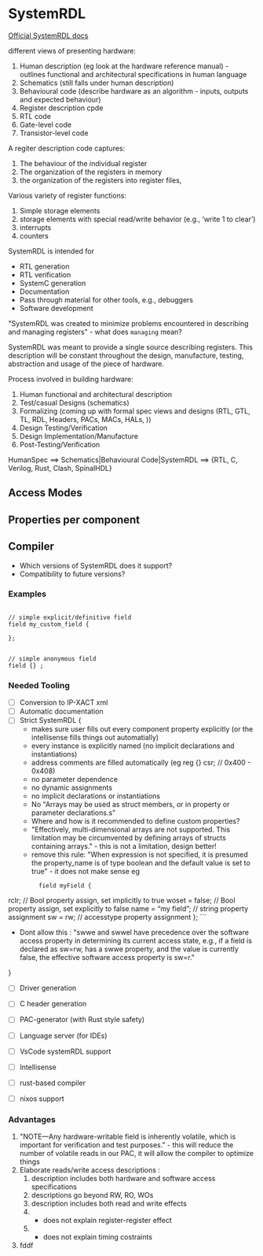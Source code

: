 # SystemRDL

[Official SystemRDL docs](https://www.accellera.org/downloads/standards/systemrdl)   


different views of presenting hardware:
1. Human description (eg look at the hardware reference manual) - outlines functional and architectural specifications in human language
2. Schematics (still falls under human description)
3. Behavioural code (describe hardware as an algorithm - inputs, outputs and expected behaviour)
4. Register description cpde
5. RTL code
6. Gate-level code
7. Transistor-level code

A regiter description  code captures:  
1. The behaviour of the individual register
2. The organization of the registers in memory
3. the organization of the registers into register files,


Various variety of register functions: 
1. Simple storage elements
2. storage elements with special read/write behavior (e.g., ‘write 1 to clear’)
3. interrupts
4. counters


SystemRDL is intended for
- RTL generation
- RTL verification
- SystemC generation
- Documentation
- Pass through material for other tools, e.g., debuggers
- Software development


"SystemRDL was created to minimize problems encountered in describing and managing registers" - what does `managing` mean?  

SystemRDL was meant to provide a single source describing registers. This description will be constant throughout the design, manufacture, testing, abstraction and usage of the piece of hardware.  

Process involved in building hardware: 
1. Human functional and architectural description
2. Test/casual Designs (schematics)
3. Formalizing (coming up with formal spec views and designs (RTL, GTL, TL, RDL, Headers, PACs, MACs, HALs, ))
4. Design Testing/Verification
5. Design Implementation/Manufacture
6. Post-Testing/Verification  



HumanSpec ==> Schematics|Behavioural Code|SystemRDL ==> {RTL, C, Verilog, Rust, Clash, SpinalHDL}


## Access Modes
## Properties per component

## Compiler
- Which versions of SystemRDL does it support?
- Compatibility to future versions? 

### Examples

```systemerdl

// simple explicit/definitive field
field my_custom_field {

};


// simple anonymous field
field {} ;
```

### Needed Tooling
- [ ] Conversion to IP-XACT xml
- [ ] Automatic documentation
- [ ] Strict SystemRDL {
   - makes sure user fills out every component property explicitly (or the intellisense fills things out automatially)
   - every instance is explicitly named (no implicit declarations and instantiations)
   - address comments are filled automatically (eg reg {} csr; // 0x400 - 0x408)
   - no parameter dependence
   - no dynamic assignments
   - no implicit declarations or instantiations
   - No "Arrays may be used as struct members, or in property or parameter declarations.s"
   - Where and how is it recommended to define custom properties?
   - "Effectively, multi-dimensional arrays are not supported. This limitation may be circumvented
by defining arrays of structs containing arrays." - this is not a limitation, design better!
   - remove this rule: "When expression is not specified, it is presumed the property_name is of type boolean and the default value
      is set to true" - it does not make sense eg 
      ```systemrdl
        field myField {
rclr;
// Bool property assign, set implicitly to true
woset = false;
// Bool property assign, set explicitly to false
name = “my field”; // string property assignment
sw = rw;
// accesstype property assignment
};
      ```
   - Dont allow this : "swwe and swwel have precedence over the software access property in determining its current
access state, e.g., if a field is declared as sw=rw, has a swwe property, and the value is currently
false, the effective software access property is sw=r."

  }
- [ ] Driver generation
- [ ] C header generation
- [ ] PAC-generator (with Rust style safety)
- [ ] Language server (for IDEs)
- [ ] VsCode systemRDL support
- [ ] Intellisense
- [ ] rust-based compiler
- [ ] nixos support


### Advantages
1. "NOTE—Any hardware-writable field is inherently volatile, which is important for verification and test purposes." - this will reduce the number of volatile reads in our PAC, it will allow the compiler to optimize things
2. Elaborate reads/write access descriptions : 
   1. description includes both hardware and software access specifications
   2. descriptions go beyond RW, RO, WOs
   3. description includes both read and write effects
   4. * does not explain register-register effect
   5. * does not explain timing costraints
3. fddf